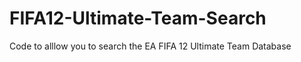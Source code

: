 FIFA12-Ultimate-Team-Search
===========================

Code to alllow you to search the EA FIFA 12 Ultimate Team Database